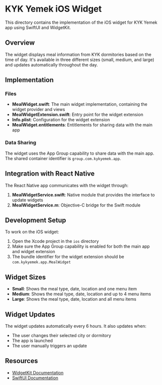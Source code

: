 # KYK Yemek iOS Widget

This directory contains the implementation of the iOS widget for KYK Yemek app using SwiftUI and WidgetKit.

## Overview

The widget displays meal information from KYK dormitories based on the time of day. It's available in three different sizes (small, medium, and large) and updates automatically throughout the day.

## Implementation

### Files

- **MealWidget.swift**: The main widget implementation, containing the widget provider and views
- **MealWidgetExtension.swift**: Entry point for the widget extension
- **Info.plist**: Configuration for the widget extension
- **MealWidget.entitlements**: Entitlements for sharing data with the main app

### Data Sharing

The widget uses the App Group capability to share data with the main app. The shared container identifier is `group.com.kykyemek.app`.

## Integration with React Native

The React Native app communicates with the widget through:

1. **MealWidgetService.swift**: Native module that provides the interface to update widgets
2. **MealWidgetService.m**: Objective-C bridge for the Swift module

## Development Setup

To work on the iOS widget:

1. Open the Xcode project in the `ios` directory
2. Make sure the App Group capability is enabled for both the main app and widget extension
3. The bundle identifier for the widget extension should be `com.kykyemek.app.MealWidget`

## Widget Sizes

- **Small**: Shows the meal type, date, location and one menu item
- **Medium**: Shows the meal type, date, location and up to 4 menu items
- **Large**: Shows the meal type, date, location and all menu items

## Widget Updates

The widget updates automatically every 6 hours. It also updates when:

- The user changes their selected city or dormitory
- The app is launched
- The user manually triggers an update

## Resources

- [WidgetKit Documentation](https://developer.apple.com/documentation/widgetkit)
- [SwiftUI Documentation](https://developer.apple.com/documentation/swiftui)
